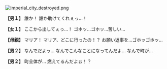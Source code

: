 
![imperial_city_destroyed.png](../images/backgrounds/imperial_city_destroyed.png)

**【男１】**
誰か！
誰か助けてくれぇっ…！

**【女１】**
ここから出してぇっ…！
ゴホッ…ゴホッ…苦しい…

**【母親】**
マリア！
マリア、どこに行ったの！？
お願い返事を…ゴホッゴホッ…

**【男２】**
なんでだよっ…
なんでこんなことになってんだよ…
なんで町が…

**【男２】**
町全体が…
燃えてるんだよぉ！？